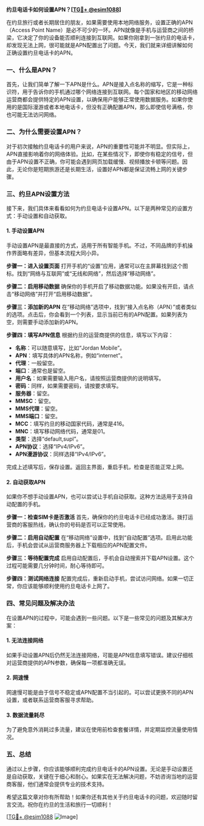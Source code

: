 **约旦电话卡如何设置APN？[[TG💪+ @esim1088](https://t.me/s/esim1088)]**

在约旦旅行或者长期居住的朋友，如果需要使用本地网络服务，设置正确的APN（Access Point Name）是必不可少的一环。APN就像是手机与运营商之间的桥梁，它决定了你的设备能否顺利连接到互联网。如果你刚拿到一张约旦的电话卡，却发现无法上网，很可能就是APN配置出了问题。今天，我们就来详细讲解如何正确设置约旦电话卡的APN。

### 一、什么是APN？

首先，让我们简单了解一下APN是什么。APN是接入点名称的缩写，它是一种标识符，用于告诉你的手机通过哪个网络连接到互联网。每个国家和地区的移动网络运营商都会提供特定的APN设置，以确保用户能够正常使用数据服务。如果你使用的是国际漫游或者本地电话卡，但没有正确配置APN，那么即使信号满格，你也可能无法访问网络。

### 二、为什么需要设置APN？

对于初次接触约旦电话卡的用户来说，APN的重要性可能并不明显。但实际上，APN直接影响着你的网络体验。比如，在某些情况下，即使你有稳定的信号，但由于APN设置不正确，你可能会遇到网页加载缓慢、视频播放卡顿等问题。因此，无论你是短期旅游还是长期生活，设置好APN都是保证流畅上网的关键步骤。

### 三、约旦APN设置方法

接下来，我们具体来看看如何为约旦电话卡设置APN。以下是两种常见的设置方式：手动设置和自动获取。

#### 1. 手动设置APN

手动设置APN是最直接的方式，适用于所有智能手机。不过，不同品牌的手机操作界面略有差异，但基本流程大同小异。

**步骤一：进入设置页面**
打开手机的“设置”应用，通常可以在主屏幕找到这个图标。找到“网络与互联网”或“无线和网络”，然后选择“移动网络”。

**步骤二：启用移动数据**
确保你的手机开启了移动数据功能。如果没有开启，请点击“移动网络”并打开“启用移动数据”。

**步骤三：添加新的APN**
在“移动网络”选项中，找到“接入点名称（APN）”或者类似的选项。点击后，你会看到一个列表，显示当前已有的APN配置。如果列表为空，则需要手动添加新的APN。

**步骤四：填写APN信息**
根据约旦的运营商提供的信息，填写以下内容：
- **名称**：可以随意填写，比如“Jordan Mobile”。
- **APN**：填写具体的APN名称，例如“internet”。
- **代理**：一般留空。
- **端口**：通常也是留空。
- **用户名**：如果需要输入用户名，请按照运营商提供的说明填写。
- **密码**：同样，如果需要密码，请按要求填写。
- **服务器**：留空。
- **MMSC**：留空。
- **MMS代理**：留空。
- **MMS端口**：留空。
- **MCC**：填写约旦的移动国家代码，通常是416。
- **MNC**：填写移动网络代码，通常是01。
- **类型**：选择“default,supl”。
- **APN协议**：选择“IPv4/IPv6”。
- **APN漫游协议**：同样选择“IPv4/IPv6”。

完成上述填写后，保存设置。返回主界面，重启手机，检查是否能正常上网。

#### 2. 自动获取APN

如果你不想手动设置APN，也可以尝试让手机自动获取。这种方法适用于支持自动配置的手机。

**步骤一：检查SIM卡是否激活**
首先，确保你的约旦电话卡已经成功激活。拨打运营商的客服热线，确认你的号码是否可以正常使用。

**步骤二：启用自动配置**
在“移动网络”设置中，找到“自动配置”选项。启用此功能后，手机会尝试从运营商服务器上下载相应的APN配置文件。

**步骤三：等待配置完成**
启用自动配置后，手机会自动搜索并下载APN设置。这个过程可能需要几分钟时间，耐心等待即可。

**步骤四：测试网络连接**
配置完成后，重新启动手机，尝试访问网络。如果一切正常，你应该能够顺利使用约旦电话卡上网了。

### 四、常见问题及解决办法

在设置APN的过程中，可能会遇到一些问题。以下是一些常见的问题及其解决方案：

#### 1. 无法连接网络

如果手动设置APN后仍然无法连接网络，可能是APN信息填写错误。建议仔细核对运营商提供的APN参数，确保每一项都准确无误。

#### 2. 网速慢

网速慢可能是由于信号不稳定或APN配置不当引起的。可以尝试更换不同的APN设置，或者联系运营商客服寻求帮助。

#### 3. 数据流量耗尽

为了避免意外消耗过多流量，建议在使用前检查套餐详情，并定期监控流量使用情况。

### 五、总结

通过以上步骤，你应该能够顺利完成约旦电话卡的APN设置。无论是手动设置还是自动获取，关键在于细心和耐心。如果实在无法解决问题，不妨咨询当地的运营商客服，他们通常会提供专业的技术支持。

希望这篇文章对你有所帮助！如果你还有其他关于约旦电话卡的问题，欢迎随时留言交流。祝你在约旦的生活和旅行一切顺利！

[[TG💪+ @esim1088](https://t.me/s/esim1088) ![Image](https://i.postimg.cc/4NQfJmqS/Snipaste-2025-05-13-00-14-12.png)]